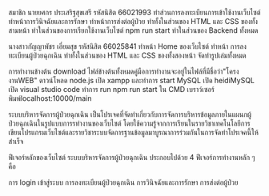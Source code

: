 สมาชิก
นายยศกร ประเสริฐสุขเสรี รหัสนิสิต 66021993 
ทำส่วนการลงทะเบียนการเข้าใช้งานเว็บไซต์
ทำหน้าการวินิจฉัยและการรักษา
ทำหน้าการส่งต่อผู้ป่วย
ทำทั้งในส่วนของ HTML และ CSS ของทั้งสามหน้า
ทำในส่วนของการเรียกใช้งานเว็บไซต์ npm run start
ทำในส่วนของ Backend ทั้งหมด

นางสาวกัญญาพัชร เอี่ยมสุข รหัสนิสิต 66025841 
ทำหน้า Home ของเว็บไซต์
ทำหน้า การลงทะเบียนผู้ป่วยฉุกเฉิน
ทำทั้งในส่วนของ HTML และ CSS ของทั้งสองหน้า
จัดทำรูปเล่มทั้งหมด

การทำงานข้างต้น
download ไฟล์ข้างต้นทั้งหมดคู่มือการทำงานจะอยู่ในไฟล์ที่มีชื่อว่า"โครงงานWEB"
ดาวน์โหลด node.js
เปิด xampp และทำการ start MySQL
เปิด heidiMySQL
เปิด visual studio code
ทำการ run npm run start ใน CMD
เบราว์เซอร์พิมพ์localhost:10000/main

ระบบบริหารจัดการผู้ป่วยฉุกเฉิน
เป็นโปรเจคที่จัดทำเกี่ยวกับการจัดการบริหารข้อมูลภายในแผนกผู้ป่วยฉุกเฉินในรูปแบบการรทำงานของเว็บไซต์ โดยใช้ความรู้จากการเรียนในรายวิชาเทคโนโลยีการเขียนโปรแกรมเว็บไซต์และรายวิชาระบบจัดการฐานข้อมูลมาบูรณาการร่วมกันในการจัดทำโปรเจคนี้ให้สำเร็จ

ฟีเจอร์หลักของเว็บไซต์
ระบบบริหารจัดการผู้ป่วยฉุกเฉิน ประกอบไปด้วย 4 ฟีเจอร์การทำงานหลัก ๆ คือ

การ login เข้าสู่ระบบ
การลงทะเบียนผู้ป่วยฉุกเฉิน
การวินิจฉัยและการรักษา
การส่งต่อผู้ป่วย
